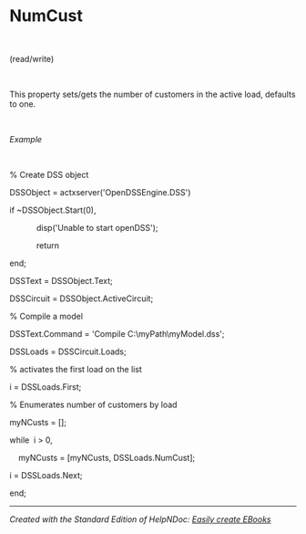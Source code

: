 # NumCust

&nbsp;

(read/write)

&nbsp;

This property sets/gets the number of customers in the active load, defaults to one.

&nbsp;

*Example*

&nbsp;

% Create DSS object

DSSObject = actxserver('OpenDSSEngine.DSS')

if ~DSSObject.Start(0),

&nbsp; &nbsp; &nbsp; &nbsp; &nbsp; &nbsp; disp('Unable to start openDSS');

&nbsp; &nbsp; &nbsp; &nbsp; &nbsp; &nbsp; return

end;

DSSText = DSSObject.Text;

DSSCircuit = DSSObject.ActiveCircuit;

% Compile a model &nbsp; &nbsp;

DSSText.Command = 'Compile C:\\myPath\\myModel.dss';

DSSLoads = DSSCircuit.Loads;

% activates the first load on the list

i = DSSLoads.First;

% Enumerates number of customers by load

myNCusts = \[\];

while&nbsp; i \> 0,

&nbsp; &nbsp; myNCusts = \[myNCusts, DSSLoads.NumCust\];

i = DSSLoads.Next;

end;

***
_Created with the Standard Edition of HelpNDoc: [Easily create EBooks](<https://www.helpndoc.com/feature-tour>)_
